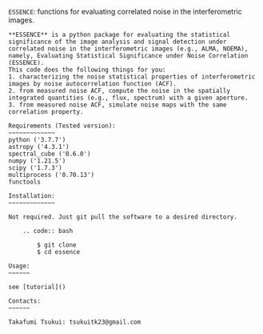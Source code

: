 ``ESSENCE``: functions for evaluating correlated noise in the interferometric images.
~~~~~~~~~~~~~~~~~~~~~~~~~~~~~~~~~~~~~~~~~~~~~~~~~~~~~~~~~~~~~~~~~~~~~~~~~~~~~~~~~~~~~~~~~~~~~~
**ESSENCE** is a python package for evaluating the statistical significance of the image analysis and signal detection under correlated noise in the interferometric images (e.g., ALMA, NOEMA), namely, Evaluating Statistical Significance under Noise Correlation (ESSENCE).  
This code does the following things for you:
1. characterizing the noise statistical properties of interferometric images by noise autocorrelation function (ACF).
2. from measured noise ACF, compute the noise in the spatially integrated quantities (e.g., flux, spectrum) with a given aperture. 
3. from measured noise ACF, simulate noise maps with the same correlation property.

Requirements (Tested version):
~~~~~~~~~~~~~
python ('3.7.7')
astropy ('4.3.1')
spectral_cube ('0.6.0')
numpy ('1.21.5')
scipy ('1.7.3')
multiprocess ('0.70.13')
functools 

Installation:
~~~~~~~~~~~~~

Not required. Just git pull the software to a desired directory.

    .. code:: bash
    
        $ git clone 
        $ cd essence
  
Usage:
~~~~~~

see [tutorial]() 

Contacts:
~~~~~~

Takafumi Tsukui: tsukuitk23@gmail.com
